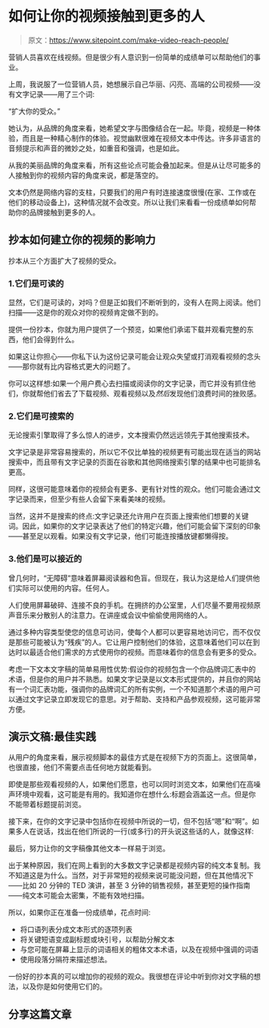 # 如何让你的视频接触到更多的人

> 原文：<https://www.sitepoint.com/make-video-reach-people/>

营销人员喜欢在线视频。但是很少有人意识到一份简单的成绩单可以帮助他们的事业。

上周，我说服了一位营销人员，她想展示自己华丽、闪亮、高端的公司视频——没有文字记录——用了三个词:

“扩大你的受众。”

她认为，从品牌的角度来看，她希望文字与图像结合在一起。毕竟，视频是一种体验，而且是一种精心制作的体验。视觉幽默很难在视频文本中传达。许多非语言的音频提示和声音的微妙之处，如重音和强调，也是如此。

从我的美丽品牌的角度来看，所有这些论点可能会叠加起来。但是从让尽可能多的人接触到你的视频内容的角度来说，都是落空的。

文本仍然是网络内容的支柱，只要我们的用户有时连接速度很慢(在家、工作或在他们的移动设备上)，这种情况就不会改变。所以让我们来看看一份成绩单如何帮助你的品牌接触到更多的人。

## 抄本如何建立你的视频的影响力

抄本从三个方面扩大了视频的受众。

### 1.它们是可读的

显然，它们是可读的，对吗？但是正如我们不断听到的，没有人在网上阅读。他们扫描——这是你的观众对你的视频肯定做不到的。

提供一份抄本，你就为用户提供了一个预览，如果他们承诺下载并观看完整的东西，他们会得到什么。

如果这让你担心——你私下认为这份记录可能会让观众失望或打消观看视频的念头——那你就有比内容格式更大的问题了。

你可以这样想:如果一个用户费心去扫描或阅读你的文字记录，而它并没有抓住他们，你就帮他们省去了下载视频、观看视频以及*然后*发现他们浪费时间的挫败感。

### 2.它们是可搜索的

无论搜索引擎取得了多么惊人的进步，文本搜索仍然远远领先于其他搜索技术。

文字记录是非常容易搜索的，所以它不仅比单独的视频更有可能出现在适当的网站搜索中，而且带有文字记录的页面在谷歌和其他网络搜索引擎的结果中也可能排名更高。

同样，这很可能意味着你的视频会有更多、更有针对性的观众。他们可能会通过文字记录而来，但至少有些人会留下来看美味的视频。

当然，这并不是搜索的终点:文字记录还允许用户在页面上搜索他们想要的关键词。因此，如果你的文字记录表达了他们的特定兴趣，他们可能会留下深刻的印象——甚至足以观看。如果没有文字记录，他们可能连按播放键都懒得按。

### 3.他们是可以接近的

曾几何时，“无障碍”意味着屏幕阅读器和色盲。但现在，我认为这是给人们提供他们实际可以使用的内容。任何人。

人们使用屏幕破碎、连接不良的手机。在拥挤的办公室里，人们尽量不要用视频原声音乐来分散别人的注意力。在讲座或会议中偷偷使用网络的人。

通过多种内容类型使您的信息可访问，使每个人都可以更容易地访问它，而不仅仅是那些可能被认为“残疾”的人。它让用户控制他们的体验，这意味着他们可以在到达时以最适合他们需求的方式使用你的视频。而意味着你的信息会有更多的受众。

考虑一下文本文字稿的简单易用性优势:假设你的视频包含一个你品牌词汇表中的术语，但是你的用户并不熟悉。如果文字记录是以文本形式提供的，并且你的网站有一个词汇表功能，强调你的品牌词汇的所有实例，一个不知道那个术语的用户可以通过文字记录立即发现它的意思。对于帮助、支持和产品参观视频，这可能非常方便。

## 演示文稿:最佳实践

从用户的角度来看，展示视频脚本的最佳方式是在视频下方的页面上。这很简单，也很直接，他们不需要点击任何地方就能看到。

即使是那些观看视频的人，如果他们愿意，也可以同时浏览文本，如果他们在高噪声环境中观看，这可能是有用的。我知道你在想什么:标题会涵盖这一点。但是你不能带着标题提前浏览。

接下来，在你的文字记录中包括你在视频中所说的一切，但不包括“嗯”和“啊”。如果多人在说话，找出在他们所说的一行(或多行)的开头说这些话的人，就像这样:

[乔治娜·莱德劳]:明白我的意思吗？

最后，努力让你的文字稿像其他文本一样易于浏览。

出于某种原因，我们在网上看到的大多数文字记录都是视频内容的纯文本复制。我不知道这是为什么。当然，对于非常短的视频来说可能没问题，但在其他情况下——比如 20 分钟的 TED 演讲，甚至 3 分钟的销售视频，甚至更短的操作指南——纯文本可能会太密集，不能有效地扫描。

所以，如果你正在准备一份成绩单，花点时间:

*   将口语列表分成文本形式的逐项列表
*   将关键短语变成副标题或块引号，以帮助分解文本
*   与您可能在屏幕上显示的词语相关的粗体文本术语，以及在视频中强调的词语
*   使用段落分隔符来描述想法。

一份好的抄本真的可以增加你的视频的观众。我很想在评论中听到你对文字稿的想法，以及你是如何使用它们的。

## 分享这篇文章